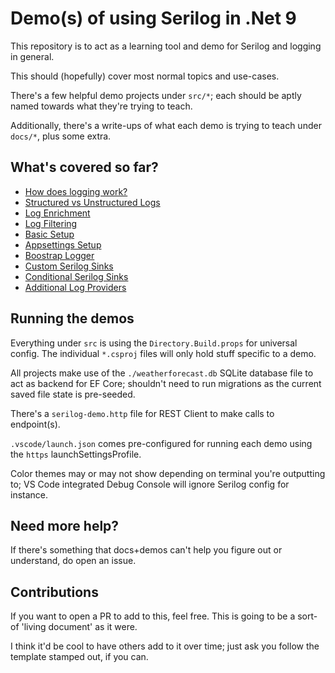 # Demo(s) of using Serilog in .Net 9

This repository is to act as a learning tool and demo for Serilog and logging in general.

This should (hopefully) cover most normal topics and use-cases.

There's a few helpful demo projects under `src/*`; each should be aptly named towards what they're trying to teach.

Additionally, there's a write-ups of what each demo is trying to teach under `docs/*`, plus some extra.

## What's covered so far?

- [How does logging work?](docs/how-logging-works.md)
- [Structured vs Unstructured Logs](docs/structured-vs-unstructured-logs.md)
- [Log Enrichment](docs/log-enrichment.md)
- [Log Filtering](docs/log-filtering.md)
- [Basic Setup](docs/basic-setup.md#basic-setup)
- [Appsettings Setup](docs/appsettings-setup.md#appsettings-setup)
- [Boostrap Logger](docs/boostrap-logger.md#boostrap-logger)
- [Custom Serilog Sinks](docs/custom-serilog-sinks.md)
- [Conditional Serilog Sinks](docs/conditional-serilog-sinks.md)
- [Additional Log Providers](docs/additional-log-providers.md#additional-log-providers)

## Running the demos

Everything under `src` is using the `Directory.Build.props` for universal config. The individual `*.csproj` files will only hold stuff specific to a demo.

All projects make use of the `./weatherforecast.db` SQLite database file to act as backend for EF Core; shouldn't need to run migrations as the current saved file state is pre-seeded.

There's a `serilog-demo.http` file for REST Client to make calls to endpoint(s).

`.vscode/launch.json` comes pre-configured for running each demo using the `https` launchSettingsProfile.

Color themes may or may not show depending on terminal you're outputting to; VS Code integrated Debug Console will ignore Serilog config for instance.

## Need more help?

If there's something that docs+demos can't help you figure out or understand, do open an issue.

## Contributions

If you want to open a PR to add to this, feel free. This is going to be a sort-of 'living document' as it were.

I think it'd be cool to have others add to it over time; just ask you follow the template stamped out, if you can.